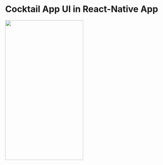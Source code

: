 # Cocktail App UI in React-Native App
<image src="https://github.com/rajputmukesh748/Cocktail-UI-in-React-Native/blob/main/assets/images/Cocktail%20App%20UI.jpg" width="250" height="450"/>

